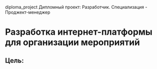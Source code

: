 diploma_project
Дипломный проект: Разработчик. Специализация - Проджект-менеджер
# **Разработка интернет-платформы для организации мероприятий**
## **Цель**:

